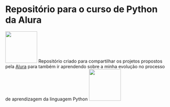 # Repositório para o curso de Python da Alura

<img src="https://cuponomia-a.akamaihd.net/img/stores/original/alura-637582521816079946.png" align-item="left" width="100px"/>  Repositório criado para compartilhar os projetos propostos pela <a href="https://www.alura.com.br">Alura</a> para também ir aprendendo sobre a minha evolução no processo de aprendizagem da linguagem Python <img width = "100" text-align = "center" src="https://cdn.jsdelivr.net/gh/devicons/devicon/icons/python/python-original.svg" />